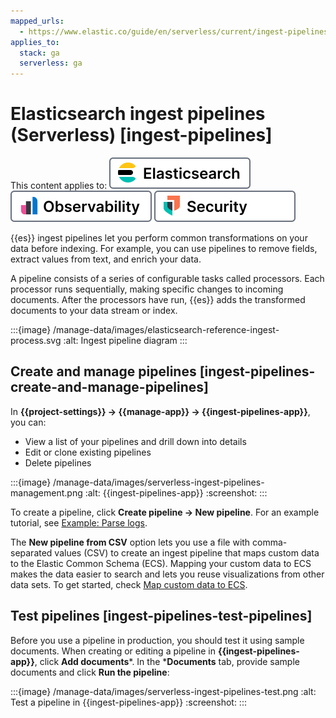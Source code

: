 ```yaml
---
mapped_urls:
  - https://www.elastic.co/guide/en/serverless/current/ingest-pipelines.html
applies_to:
  stack: ga
  serverless: ga
---
```


# Elasticsearch ingest pipelines (Serverless) [ingest-pipelines]

This content applies to: [![Elasticsearch](/manage-data/images/serverless-es-badge.svg "")](../../../solutions/search.md) [![Observability](/manage-data/images/serverless-obs-badge.svg "")](../../../solutions/observability.md) [![Security](/manage-data/images/serverless-sec-badge.svg "")](../../../solutions/security/elastic-security-serverless.md)

{{es}} ingest pipelines let you perform common transformations on your data before indexing. For example, you can use pipelines to remove fields, extract values from text, and enrich your data.

A pipeline consists of a series of configurable tasks called processors. Each processor runs sequentially, making specific changes to incoming documents. After the processors have run, {{es}} adds the transformed documents to your data stream or index.

:::{image} /manage-data/images/elasticsearch-reference-ingest-process.svg
:alt: Ingest pipeline diagram
:::

## Create and manage pipelines [ingest-pipelines-create-and-manage-pipelines]

In **{{project-settings}} → {{manage-app}} → {{ingest-pipelines-app}}**, you can:

* View a list of your pipelines and drill down into details
* Edit or clone existing pipelines
* Delete pipelines

:::{image} /manage-data/images/serverless-ingest-pipelines-management.png
:alt: {{ingest-pipelines-app}}
:screenshot:
:::

To create a pipeline, click **Create pipeline → New pipeline**. For an example tutorial, see [Example: Parse logs](example-parse-logs.md).

The **New pipeline from CSV** option lets you use a file with comma-separated values (CSV) to create an ingest pipeline that maps custom data to the Elastic Common Schema (ECS). Mapping your custom data to ECS makes the data easier to search and lets you reuse visualizations from other data sets. To get started, check [Map custom data to ECS](ecs://reference/ecs-converting.md).


## Test pipelines [ingest-pipelines-test-pipelines]

Before you use a pipeline in production, you should test it using sample documents. When creating or editing a pipeline in **{{ingest-pipelines-app}}**, click **Add documents***. In the ***Documents** tab, provide sample documents and click **Run the pipeline**:

:::{image} /manage-data/images/serverless-ingest-pipelines-test.png
:alt: Test a pipeline in {{ingest-pipelines-app}}
:screenshot:
:::
